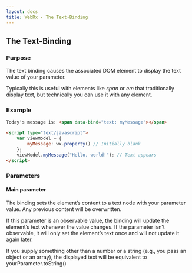 ```yaml
---
layout: docs
title: WebRx - The Text-Binding
---
```

## The Text-Binding

### Purpose

The text binding causes the associated DOM element to display the text value of your parameter.

Typically this is useful with elements like *span* or *em* that traditionally display text, but technically you can use it with any element.

### Example

```html
Today's message is: <span data-bind="text: myMessage"></span>
```
 
```html
<script type="text/javascript">
    var viewModel = {
        myMessage: wx.property() // Initially blank
    };
    viewModel.myMessage("Hello, world!"); // Text appears
</script>
```

### Parameters

#### Main parameter

The binding sets the element’s content to a text node with your parameter value. Any previous content will be overwritten.

If this parameter is an observable value, the binding will update the element’s text whenever the value changes. If the parameter isn’t observable, it will only set the element’s text once and will not update it again later.

If you supply something other than a number or a string (e.g., you pass an object or an array), the displayed text will be equivalent to yourParameter.toString()
